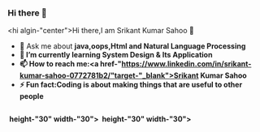 ### Hi there 👋

<!--
**srikant801/srikant801** is a ✨ _special_ ✨ repository because its `README.md` (this file) appears on your GitHub profile.

Here are some ideas to get you started:

- 🔭 I’m currently working on ...
- 🌱 I’m currently learning ...
- 👯 I’m looking to collaborate on ...
- 🤔 I’m looking for help with ...
- 💬 Ask me about ...
- 📫 How to reach me: ...
- 😄 Pronouns: ...
- ⚡ Fun fact: ...
-->

<hi algin-"center">Hi there,I am Srikant Kumar Sahoo 👋</h1>
 
 - 💬 Ask me about <strong>java,oops,Html and Natural Language Processing <strong>
 - 🌱 I’m currently learning <strong>System Design & Its Application </strong> 
 - 📫 How to reach me:<a href-"https://www.linkedin.com/in/srikant-kumar-sahoo-0772781b2/"target-"_blank">Srikant Kumar Sahoo</a>
 - ⚡ Fun fact:<strong>Coding is about making things that are useful to other people <strong>
 
 <p algin-"center">
   <img src-"https://github-readme-stats.vercel.app/api?username-srikant801&show_icon-true"alt-"srikant801">
   </p>
   
   <p algin-"center">
      <a href-"https://www.linkedin.com/in/srikant-kumar-sahoo-0772781b2/" target-"_blank"><img src-"https://cdn.jsdelivr.net/npm/simple-icons@3.0.1/icons/linkdhin.svg"</a> height-"30" width-"30"></a>
      <a href-"https://twitter.com/Srikant97002187" target-"_blank"><img src-"https://cdn.jsdelivr.net/npm/simple-icons@3.0.1/icons/linkdhin.svg"</a> height-"30" width-"30"></a>
   </p>
